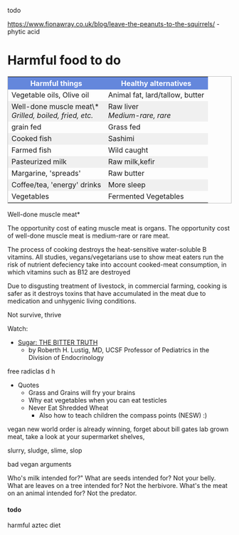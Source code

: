 <style>
table { border: 1px solid rgba(128,128,128,0.5); padding: 0; }
th { color: white; background-color: rgb(100,135,220); }
tr:nth-child(odd) { background-color: rgba(128,128,128,0.1)  }
</style>

todo

https://www.fionawray.co.uk/blog/leave-the-peanuts-to-the-squirrels/ - phytic acid

# Harmful food to do

<table>
<tr><th>Harmful things</th><th>Healthy alternatives</th></tr>
<tr><td>Vegetable oils, Olive oil</td><td>Animal fat, lard/tallow, butter</td></tr>
<tr><td>Well-done muscle meat\*<br><em>Grilled, boiled, fried, etc.</em></td><td>Raw liver<br><em>Medium-rare, rare</em></td></tr>
<tr><td>grain fed</td><td>Grass fed</td></tr>
<tr><td>Cooked fish</td><td>Sashimi</td></tr>
<tr><td>Farmed fish</td><td>Wild caught</td></tr>
<tr><td>Pasteurized milk</td><td>Raw milk,kefir</td></tr>
<tr><td>Margarine, 'spreads'</td><td>Raw butter</td></tr>
<tr><td>Coffee/tea, 'energy' drinks</td><td>More sleep</td></tr>
<tr><td>Vegetables</td><td>Fermented Vegetables</td></tr>
</table>

Well-done muscle meat\*

The opportunity cost of eating muscle meat is organs. The opportunity cost of well-done muscle meat is medium-rare or rare meat.

The process of cooking destroys the heat-sensitive water-soluble B vitamins. All studies, vegans/vegetarians use to show meat eaters run the risk of nutrient defeciency take into account cooked-meat consumption, in which vitamins such as B12 are destroyed

Due to disgusting treatment of livestock, in commercial farming, cooking is safer as it destroys toxins that have accumulated in the meat due to medication and unhygenic living conditions.

Not survive, thrive

Watch:

- [Sugar: THE BITTER TRUTH](https://youtu.be/dBnniua6-oM?feature=shared)
	- by Roberth H. Lustig, MD,  UCSF Professor of Pediatrics in the Division of Endocrinology


free radiclas	 d h

- Quotes
	- Grass and Grains will fry your brains
	- Why eat vegetables when you can eat testicles
	- Never Eat Shredded Wheat
		- Also how to teach children the compass points (NESW) :)

vegan new world order is already winning, forget about bill gates lab grown meat, take a look at your supermarket shelves,

slurry, sludge, slime, slop

bad vegan arguments

Who's milk intended for?"
What are seeds intended for? Not your belly.
What are leaves on a tree intended for? Not the herbivore.
What's the meat on an animal intended for? Not the predator.

#### todo

harmful aztec diet


